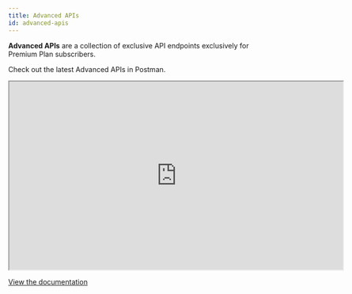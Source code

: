 ```yaml
---
title: Advanced APIs
id: advanced-apis
---
```


**Advanced APIs** are a collection of exclusive API endpoints exclusively for Premium Plan subscribers. 

Check out the latest Advanced APIs in Postman. 

<iframe width="675" height="380" src="https://documenter.getpostman.com/view/19024547/UVsEVUGQ"></iframe>

[View the documentation](https://documenter.getpostman.com/view/19024547/UVsEVUGQ)
